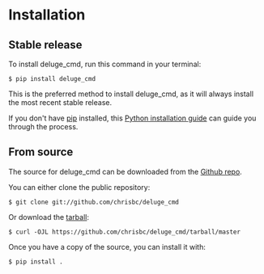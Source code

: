 # Installation

## Stable release

To install deluge_cmd, run this command in your
terminal:

``` console
$ pip install deluge_cmd
```

This is the preferred method to install deluge_cmd, as it will always install the most recent stable release.

If you don't have [pip][] installed, this [Python installation guide][]
can guide you through the process.

## From source

The source for deluge_cmd can be downloaded from
the [Github repo][].

You can either clone the public repository:

``` console
$ git clone git://github.com/chrisbc/deluge_cmd
```

Or download the [tarball][]:

``` console
$ curl -OJL https://github.com/chrisbc/deluge_cmd/tarball/master
```

Once you have a copy of the source, you can install it with:

``` console
$ pip install .
```

  [pip]: https://pip.pypa.io
  [Python installation guide]: http://docs.python-guide.org/en/latest/starting/installation/
  [Github repo]: https://github.com/%7B%7B%20cookiecutter.github_username%20%7D%7D/%7B%7B%20cookiecutter.project_slug%20%7D%7D
  [tarball]: https://github.com/%7B%7B%20cookiecutter.github_username%20%7D%7D/%7B%7B%20cookiecutter.project_slug%20%7D%7D/tarball/master
